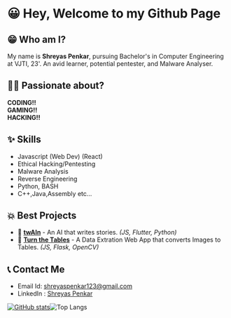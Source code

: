 # 😀 Hey, Welcome to my Github Page

## 😁 Who am I?
My name is **Shreyas Penkar**, pursuing Bachelor's in Computer Engineering at VJTI, 23'.
An avid learner, potential pentester, and Malware Analyser.

## 👨‍💻 Passionate about?
**CODING!!**<br>**GAMING!!**<br>**HACKING!!**

## ✨ Skills
* Javascript (Web Dev) (React)
* Ethical Hacking/Pentesting
* Malware Analysis
* Reverse Engineering
* Python, BASH
* C++,Java,Assembly
etc...

## 💥 Best Projects
* 🤖 [**twAIn**](https://github.com/Shreyas-Penkar/twAIn) - An AI that writes stories. *(JS, Flutter, Python)*
* 📑 [**Turn the Tables**](https://github.com/Shreyas-Penkar/Turn-The-Tables) - A Data Extration Web App that converts Images to Tables. *(JS, Flask, OpenCV)*

## 📞 Contact Me
* Email Id: shreyaspenkar123@gmail.com
* LinkedIn : [Shreyas Penkar](https://www.linkedin.com/in/shreyas-penkar-2934891a7)

[![GitHub stats](https://github-readme-stats.vercel.app/api?username=Shreyas-Penkar&bg_color=0D1117&title_color=f95959&text_color=e3e3e3&icon_color=f9826c&show_icons=true&hide_border=true&&count_private=true&include_all_commits=true&layout=compact&card_width=300)](https://github.com/anuraghazra/github-readme-stats)![Top Langs](https://github-readme-stats.vercel.app/api/top-langs/?username=Shreyas-Penkar&bg_color=0D1117&title_color=f95959&text_color=e3e3e3&icon_color=f9826c&show_icons=true&hide_border=true&&count_private=true&include_all_commits=true&layout=compact&langs_count=8&card_width=250")




